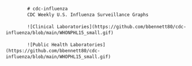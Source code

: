 
            # cdc-influenza
            CDC Weekly U.S. Influenza Surveillance Graphs

            ![Clinical Laboratories](https://github.com/bbennett80/cdc-influenza/blob/main/WHONPHL15_small.gif)

            ![Public Health Laboratories](https://github.com/bbennett80/cdc-influenza/blob/main/WHOPHL15_small.gif)
        